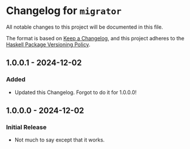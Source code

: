 # Changelog for `migrator`

All notable changes to this project will be documented in this file.

The format is based on [Keep a Changelog](https://keepachangelog.com/en/1.0.0/),
and this project adheres to the
[Haskell Package Versioning Policy](https://pvp.haskell.org/).

## 1.0.0.1 - 2024-12-02

### Added

- Updated this Changelog. Forgot to do it for 1.0.0.0!

## 1.0.0.0 - 2024-12-02 

### Initial Release

- Not much to say except that it works.

